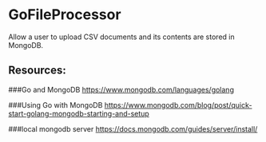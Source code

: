 # GoFileProcessor
Allow a user to upload CSV documents and its contents are stored in MongoDB.

## Resources: 
###Go and MongoDB https://www.mongodb.com/languages/golang

###Using Go with MongoDB https://www.mongodb.com/blog/post/quick-start-golang-mongodb-starting-and-setup

###local mongodb server https://docs.mongodb.com/guides/server/install/
